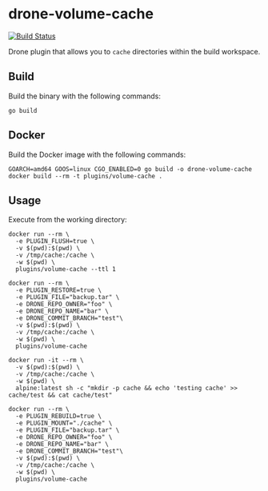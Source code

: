 # drone-volume-cache
[![Build Status](http://beta.drone.io/api/badges/drone-plugins/drone-volume-cache/status.svg)](http://beta.drone.io/api/badges/drone-plugins/drone-volume-cache)

Drone plugin that allows you to `cache` directories within the build workspace. 

## Build

Build the binary with the following commands:

```
go build
```

## Docker

Build the Docker image with the following commands:

```
GOARCH=amd64 GOOS=linux CGO_ENABLED=0 go build -o drone-volume-cache
docker build --rm -t plugins/volume-cache .
```

## Usage

Execute from the working directory:

```
docker run --rm \
  -e PLUGIN_FLUSH=true \
  -v $(pwd):$(pwd) \
  -v /tmp/cache:/cache \
  -w $(pwd) \
  plugins/volume-cache --ttl 1
  
docker run --rm \
  -e PLUGIN_RESTORE=true \
  -e PLUGIN_FILE="backup.tar" \
  -e DRONE_REPO_OWNER="foo" \
  -e DRONE_REPO_NAME="bar" \
  -e DRONE_COMMIT_BRANCH="test"\
  -v $(pwd):$(pwd) \
  -v /tmp/cache:/cache \
  -w $(pwd) \
  plugins/volume-cache

docker run -it --rm \
  -v $(pwd):$(pwd) \
  -v /tmp/cache:/cache \
  -w $(pwd) \
  alpine:latest sh -c "mkdir -p cache && echo 'testing cache' >> cache/test && cat cache/test"

docker run --rm \
  -e PLUGIN_REBUILD=true \
  -e PLUGIN_MOUNT="./cache" \
  -e PLUGIN_FILE="backup.tar" \
  -e DRONE_REPO_OWNER="foo" \
  -e DRONE_REPO_NAME="bar" \
  -e DRONE_COMMIT_BRANCH="test"\
  -v $(pwd):$(pwd) \
  -v /tmp/cache:/cache \
  -w $(pwd) \
  plugins/volume-cache 
```